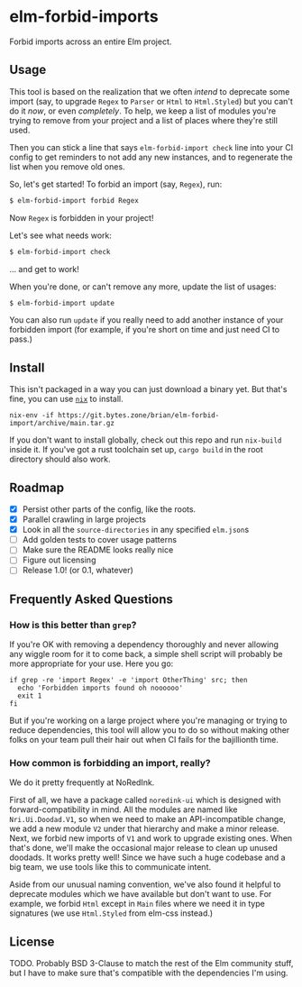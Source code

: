 # elm-forbid-imports

Forbid imports across an entire Elm project.

## Usage

This tool is based on the realization that we often *intend* to deprecate some import (say, to upgrade `Regex` to `Parser` or `Html` to `Html.Styled`) but you can't do it *now*, or even *completely*.
To help, we keep a list of modules you're trying to remove from your project and a list of places where they're still used.

Then you can stick a line that says `elm-forbid-import check` line into your CI config to get reminders to not add any new instances, and to regenerate the list when you remove old ones.

So, let's get started!
To forbid an import (say, `Regex`), run:

```sh
$ elm-forbid-import forbid Regex
```

Now `Regex` is forbidden in your project!

Let's see what needs work:

```sh
$ elm-forbid-import check
```

... and get to work!

When you're done, or can't remove any more, update the list of usages:

```sh
$ elm-forbid-import update
```

You can also run `update` if you really need to add another instance of your forbidden import (for example, if you're short on time and just need CI to pass.)

## Install

This isn't packaged in a way you can just download a binary yet.
But that's fine, you can use [`nix`](https://nixos.org/download.html) to install.

```
nix-env -if https://git.bytes.zone/brian/elm-forbid-import/archive/main.tar.gz
```

If you don't want to install globally, check out this repo and run `nix-build` inside it.
If you've got a rust toolchain set up, `cargo build` in the root directory should also work.

## Roadmap

- [x] Persist other parts of the config, like the roots.
- [x] Parallel crawling in large projects
- [x] Look in all the `source-directories` in any specified `elm.json`s
- [ ] Add golden tests to cover usage patterns
- [ ] Make sure the README looks really nice
- [ ] Figure out licensing
- [ ] Release 1.0! (or 0.1, whatever)

## Frequently Asked Questions

### How is this better than `grep`?

If you're OK with removing a dependency thoroughly and never allowing any wiggle room for it to come back, a simple shell script will probably be more appropriate for your use. Here you go:

```
if grep -re 'import Regex' -e 'import OtherThing' src; then
  echo 'Forbidden imports found oh noooooo'
  exit 1
fi
```

But if you're working on a large project where you're managing or trying to reduce dependencies, this tool will allow you to do so without making other folks on your team pull their hair out when CI fails for the bajillionth time.

### How common is forbidding an import, really?

We do it pretty frequently at NoRedInk.

First of all, we have a package called `noredink-ui` which is designed with forward-compatibility in mind.
All the modules are named like `Nri.Ui.Doodad.V1`, so when we need to make an API-incompatible change, we add a new module `V2` under that hierarchy and make a minor release.
Next, we forbid new imports of `V1` and work to upgrade existing ones.
When that's done, we'll make the occasional major release to clean up unused doodads.
It works pretty well!
Since we have such a huge codebase and a big team, we use tools like this to communicate intent.

Aside from our unusual naming convention, we've also found it helpful to deprecate modules which we have available but don't want to use.
For example, we forbid `Html` except in `Main` files where we need it in type signatures (we use `Html.Styled` from elm-css instead.)

## License

TODO. Probably BSD 3-Clause to match the rest of the Elm community stuff, but I have to make sure that's compatible with the dependencies I'm using.
